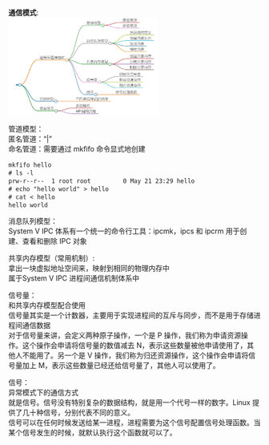 **通信模式**:   
<img src="https://github.com/Yongli-Lisa/Linux-Notes1/blob/a25549c4721f807dc9fa5dc8f16bfd06917926a2/Img/%E8%BF%9B%E7%A8%8B%E9%97%B4%E9%80%9A%E4%BF%A1/%E9%80%9A%E4%BF%A1%E6%A8%A1%E5%BC%8F.JPG" width="300px">   

管道模型：   
匿名管道：“|”   
命名管道：需要通过 mkfifo 命令显式地创建   
```
mkfifo hello
# ls -l
prw-r--r--  1 root root         0 May 21 23:29 hello
# echo "hello world" > hello
# cat < hello 
hello world
```


消息队列模型：   
System V IPC 体系有一个统一的命令行工具：ipcmk，ipcs 和 ipcrm 用于创建、查看和删除 IPC 对象   


共享内存模型（常用机制）:   
拿出一块虚拟地址空间来，映射到相同的物理内存中   
属于System V IPC 进程间通信机制体系中   


信号量：   
和共享内存模型配合使用   
信号量其实是一个计数器，主要用于实现进程间的互斥与同步，而不是用于存储进程间通信数据   
对于信号量来讲，会定义两种原子操作，一个是 P 操作，我们称为申请资源操作。这个操作会申请将信号量的数值减去 N，表示这些数量被他申请使用了，其他人不能用了。另一个是 V 操作，我们称为归还资源操作，这个操作会申请将信号量加上 M，表示这些数量已经还给信号量了，其他人可以使用了。   


信号：   
异常模式下的通信方式   
就是信号。信号没有特别复杂的数据结构，就是用一个代号一样的数字。Linux 提供了几十种信号，分别代表不同的意义。   
信号可以在任何时候发送给某一进程，进程需要为这个信号配置信号处理函数。当某个信号发生的时候，就默认执行这个函数就可以了。   
